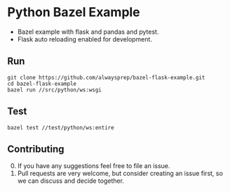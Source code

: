 # Python Bazel Example

- Bazel example with flask and pandas and pytest.
- Flask auto reloading enabled for development.

Run
---
```shell script
git clone https://github.com/alwaysprep/bazel-flask-example.git
cd bazel-flask-example
bazel run //src/python/ws:wsgi   
```

Test
---
```shell script
bazel test //test/python/ws:entire
```

  
Contributing
------------

0. If you have any suggestions feel free to file an issue.
0. Pull requests are very welcome, but consider creating an issue first,
so we can discuss and decide together.
